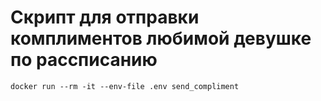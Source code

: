 # Скрипт для отправки комплиментов любимой девушке по рассписанию

``
docker run --rm -it --env-file .env send_compliment
``